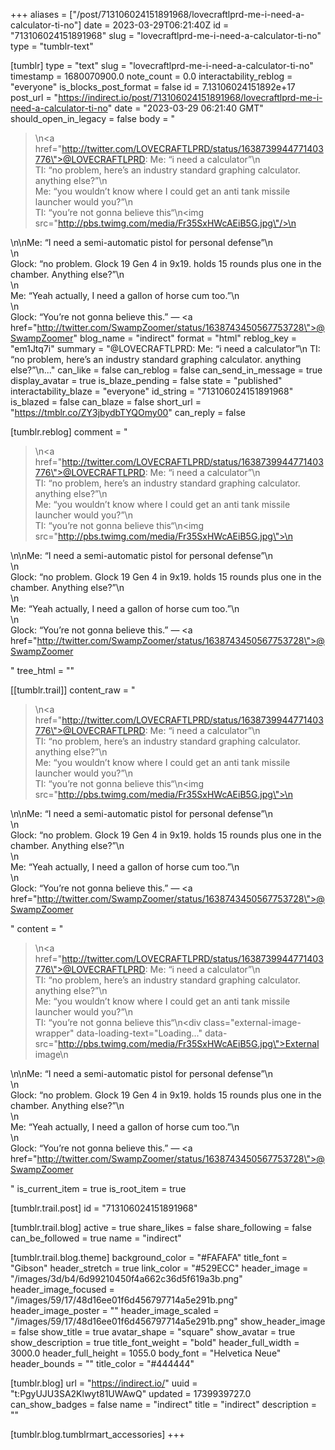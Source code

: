+++
aliases = ["/post/713106024151891968/lovecraftlprd-me-i-need-a-calculator-ti-no"]
date = 2023-03-29T06:21:40Z
id = "713106024151891968"
slug = "lovecraftlprd-me-i-need-a-calculator-ti-no"
type = "tumblr-text"

[tumblr]
type = "text"
slug = "lovecraftlprd-me-i-need-a-calculator-ti-no"
timestamp = 1680070900.0
note_count = 0.0
interactability_reblog = "everyone"
is_blocks_post_format = false
id = 7.13106024151892e+17
post_url = "https://indirect.io/post/713106024151891968/lovecraftlprd-me-i-need-a-calculator-ti-no"
date = "2023-03-29 06:21:40 GMT"
should_open_in_legacy = false
body = "<blockquote><p>\n<a href=\"http://twitter.com/LOVECRAFTLPRD/status/1638739944771403776\">@LOVECRAFTLPRD</a>: Me: “i need a calculator”\n<br/>TI: “no problem, here’s an industry standard graphing calculator. anything else?”\n<br/>Me: “you wouldn’t know where I could get an anti tank missile launcher would you?”\n<br/>TI: “you’re not gonna believe this“\n<img src=\"http://pbs.twimg.com/media/Fr35SxHWcAEiB5G.jpg\"/>\n</p></blockquote>\n\nMe: “I need a semi-automatic pistol for personal defense”\n<br/>\n<br/>Glock: “no problem. Glock 19 Gen 4 in 9x19. holds 15 rounds plus one in the chamber. Anything else?”\n<br/>\n<br/>Me: “Yeah actually, I need a gallon of horse cum too.”\n<br/>\n<br/>Glock: “You’re not gonna believe this.” — <a href=\"http://twitter.com/SwampZoomer/status/1638743450567753728\">@SwampZoomer</a>"
blog_name = "indirect"
format = "html"
reblog_key = "em1Jtq7i"
summary = "@LOVECRAFTLPRD: Me: “i need a calculator”\n TI: “no problem, here’s an industry standard graphing calculator. anything else?”\n..."
can_like = false
can_reblog = false
can_send_in_message = true
display_avatar = true
is_blaze_pending = false
state = "published"
interactability_blaze = "everyone"
id_string = "713106024151891968"
is_blazed = false
can_blaze = false
short_url = "https://tmblr.co/ZY3jbydbTYQOmy00"
can_reply = false

[tumblr.reblog]
comment = "<p><blockquote><p>\n<a href=\"http://twitter.com/LOVECRAFTLPRD/status/1638739944771403776\">@LOVECRAFTLPRD</a>: Me: “i need a calculator”\n<br>TI: “no problem, here’s an industry standard graphing calculator. anything else?”\n<br>Me: “you wouldn’t know where I could get an anti tank missile launcher would you?”\n<br>TI: “you’re not gonna believe this“\n<img src=\"http://pbs.twimg.com/media/Fr35SxHWcAEiB5G.jpg\">\n</p></blockquote>\n\nMe: “I need a semi-automatic pistol for personal defense”\n<br>\n<br>Glock: “no problem. Glock 19 Gen 4 in 9x19. holds 15 rounds plus one in the chamber. Anything else?”\n<br>\n<br>Me: “Yeah actually, I need a gallon of horse cum too.”\n<br>\n<br>Glock: “You’re not gonna believe this.” — <a href=\"http://twitter.com/SwampZoomer/status/1638743450567753728\">@SwampZoomer</a></p>"
tree_html = ""

[[tumblr.trail]]
content_raw = "<p><blockquote><p>\n<a href=\"http://twitter.com/LOVECRAFTLPRD/status/1638739944771403776\">@LOVECRAFTLPRD</a>: Me: “i need a calculator”\n<br>TI: “no problem, here’s an industry standard graphing calculator. anything else?”\n<br>Me: “you wouldn’t know where I could get an anti tank missile launcher would you?”\n<br>TI: “you’re not gonna believe this“\n<img src=\"http://pbs.twimg.com/media/Fr35SxHWcAEiB5G.jpg\">\n</p></blockquote>\n\nMe: “I need a semi-automatic pistol for personal defense”\n<br>\n<br>Glock: “no problem. Glock 19 Gen 4 in 9x19. holds 15 rounds plus one in the chamber. Anything else?”\n<br>\n<br>Me: “Yeah actually, I need a gallon of horse cum too.”\n<br>\n<br>Glock: “You’re not gonna believe this.” — <a href=\"http://twitter.com/SwampZoomer/status/1638743450567753728\">@SwampZoomer</a></p>"
content = "<p><blockquote><p>\n<a href=\"http://twitter.com/LOVECRAFTLPRD/status/1638739944771403776\">@LOVECRAFTLPRD</a>: Me: &ldquo;i need a calculator&rdquo;\n<br />TI: &ldquo;no problem, here&rsquo;s an industry standard graphing calculator. anything else?&rdquo;\n<br />Me: &ldquo;you wouldn&rsquo;t know where I could get an anti tank missile launcher would you?&rdquo;\n<br />TI: &ldquo;you&rsquo;re not gonna believe this&ldquo;\n<div class=\"external-image-wrapper\" data-loading-text=\"Loading...\" data-src=\"http://pbs.twimg.com/media/Fr35SxHWcAEiB5G.jpg\">External image</div>\n</p></blockquote>\n\nMe: &ldquo;I need a semi-automatic pistol for personal defense&rdquo;\n<br />\n<br />Glock: &ldquo;no problem. Glock 19 Gen 4 in 9x19. holds 15 rounds plus one in the chamber. Anything else?&rdquo;\n<br />\n<br />Me: &ldquo;Yeah actually, I need a gallon of horse cum too.&rdquo;\n<br />\n<br />Glock: &ldquo;You&rsquo;re not gonna believe this.&rdquo; &mdash; <a href=\"http://twitter.com/SwampZoomer/status/1638743450567753728\">@SwampZoomer</a></p>"
is_current_item = true
is_root_item = true

[tumblr.trail.post]
id = "713106024151891968"

[tumblr.trail.blog]
active = true
share_likes = false
share_following = false
can_be_followed = true
name = "indirect"

[tumblr.trail.blog.theme]
background_color = "#FAFAFA"
title_font = "Gibson"
header_stretch = true
link_color = "#529ECC"
header_image = "/images/3d/b4/6d99210450f4a662c36d5f619a3b.png"
header_image_focused = "/images/59/17/48d16ee01f6d456797714a5e291b.png"
header_image_poster = ""
header_image_scaled = "/images/59/17/48d16ee01f6d456797714a5e291b.png"
show_header_image = false
show_title = true
avatar_shape = "square"
show_avatar = true
show_description = true
title_font_weight = "bold"
header_full_width = 3000.0
header_full_height = 1055.0
body_font = "Helvetica Neue"
header_bounds = ""
title_color = "#444444"

[tumblr.blog]
url = "https://indirect.io/"
uuid = "t:PgyUJU3SA2Klwyt81UWAwQ"
updated = 1739939727.0
can_show_badges = false
name = "indirect"
title = "indirect"
description = ""

[tumblr.blog.tumblrmart_accessories]
+++
